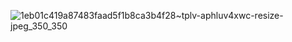 ![1eb01c419a87483faad5f1b8ca3b4f28~tplv-aphluv4xwc-resize-jpeg_350_350](https://github.com/user-attachments/assets/7d0fc6cc-d266-469b-a052-82bf46a6ad00)
